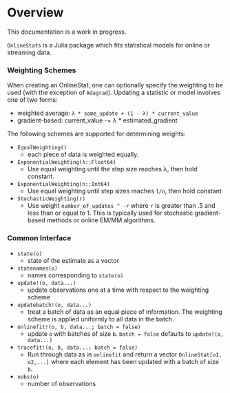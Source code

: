 # Overview

This documentation is a work in progress.


`OnlineStats` is a Julia package which fits statistical models for online or streaming data.

### Weighting Schemes
When creating an OnlineStat, one can optionally specify the weighting to be used (with the exception of `Adagrad`).  Updating a statistic or model involves one of two forms:

- weighted average: `λ * some_update + (1 - λ) * current_value`
- gradient-based:  current_value -= λ * estimated_gradient

The following schemes are supported for determining weights:

- `EqualWeighting()`
    - each piece of data is weighted equally.
- `ExponentialWeighting(λ::Float64)`
    - Use equal weighting until the step size reaches λ, then hold constant.
- `ExponentialWeighting(n::Int64)`
    - Use equal weighting until step sizes reaches `1/n`, then hold constant
- `StochasticWeighting(r)`
    - Use weight `number_of_updates ^ -r` where `r` is greater than .5 and less than or equal to 1.  This is typically used for stochastic gradient-based methods or online EM/MM algorithms.




### Common Interface

- `state(o)`
    - state of the estimate as a vector
- `statenames(o)`
    - names corresponding to `state(o)`
- `update!(o, data...)`
    - update observations one at a time with respect to the weighting scheme
- `updatebatch!(o, data...)`
    - treat a batch of data as an equal piece of information.  The weighting scheme is applied uniformly to all data in the batch.
- `onlinefit!(o, b, data...; batch = false)`
    - update `o` with batches of size `b`.  `batch = false` defaults to `update!(o, data...)`
- `tracefit!(o, b, data...; batch = false)`
    - Run through data as in `onlinefit` and return a vector `OnlineStat[o1, o2,...]` where each element
    has been updated with a batch of size `b`.
- `nobs(o)`
    - number of observations
